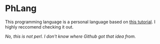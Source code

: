 # PhLang

This programming language is a personal language based on [this tutorial](https://github.com/davidcallanan/py-myopl-code). I highly reccomend checking it out.

*No, this is not perl. I don't know where Github got that idea from.*
 
